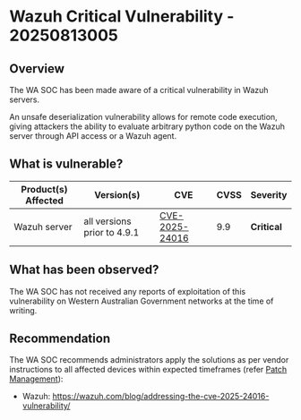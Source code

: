# Wazuh Critical Vulnerability - 20250813005

## Overview

The WA SOC has been made aware of a critical vulnerability in Wazuh servers.

An unsafe deserialization vulnerability allows for remote code execution, giving attackers the ability to evaluate arbitrary python code on the Wazuh server through API access or a Wazuh agent.

## What is vulnerable?

| Product(s) Affected | Version(s) | CVE                                                                                                                                      | CVSS         | Severity                                                       |
| ------------------- | ---------- | ---------------------------------------------------------------------------------------------------------------------------------------- | ------------ | -------------------------------------------------------------- |
| Wazuh server      | all versions prior to 4.9.1    | [CVE-2025-24016](https://nvd.nist.gov/vuln/detail/CVE-2025-24016)                                                                        | 9.9          | **Critical**                                   |

## What has been observed?

The WA SOC has not received any reports of exploitation of this vulnerability on Western Australian Government networks at the time of writing.

## Recommendation

The WA SOC recommends administrators apply the solutions as per vendor instructions to all affected devices within expected timeframes (refer [Patch Management](../guidelines/patch-management.md)):

- Wazuh: <https://wazuh.com/blog/addressing-the-cve-2025-24016-vulnerability/>

